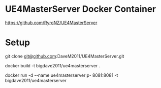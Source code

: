 # UE4MasterServer Docker Container

https://github.com/RyroNZ/UE4MasterServer

# Setup
git clone git@github.com:DaveM2011/UE4MasterServer.git

docker build -t bigdave2011/ue4masterserver .

docker run -d --name ue4masterserver p- 8081:8081 -t bigdave2011/ue4masterserver
